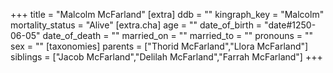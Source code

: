 +++
title = "Malcolm McFarland"
[extra]
ddb = ""
kingraph_key = "Malcolm"
mortality_status = "Alive"
[extra.cha]
age = ""
date_of_birth = "date#1250-06-05"
date_of_death = ""
married_on = ""
married_to = ""
pronouns = ""
sex = ""
[taxonomies]
parents = ["Thorid McFarland","Llora McFarland"]
siblings = ["Jacob McFarland","Delilah McFarland","Farrah McFarland"]
+++

